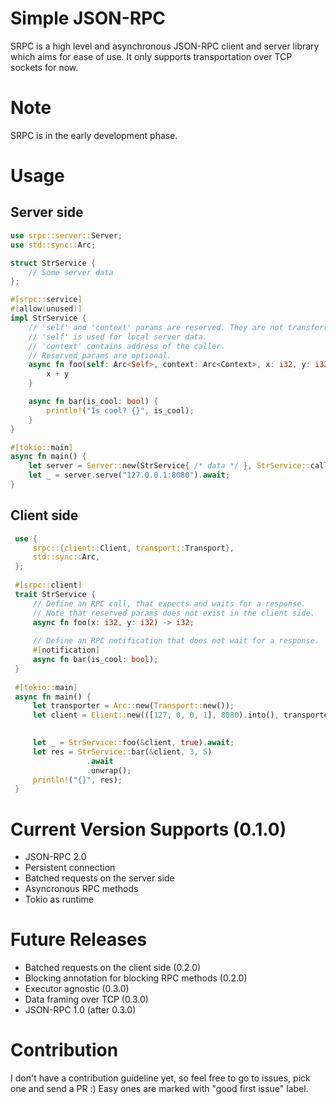 # Simple JSON-RPC 
SRPC is a high level and asynchronous JSON-RPC client and server library which aims for ease of use. It only supports transportation over TCP sockets for now.

# Note
SRPC is in the early development phase.

# Usage

## Server side

```rust
use srpc::server::Server;
use std::sync::Arc;

struct StrService {
    // Some server data
};

#[srpc::service]
#[allow(unused)]
impl StrService {
    // 'self' and 'context' params are reserved. They are not transferred.
    // 'self' is used for local server data.
    // 'context' contains address of the caller.
    // Reserved params are optional.
    async fn foo(self: Arc<Self>, context: Arc<Context>, x: i32, y: i32) -> i32 {
    	x + y
    }

    async fn bar(is_cool: bool) {
        println!("Is cool? {}", is_cool);
    }
}

#[tokio::main]
async fn main() {
    let server = Server::new(StrService{ /* data */ }, StrService::caller);
    let _ = server.serve("127.0.0.1:8080").await;
}
```

## Client side
```rust
 use {
     srpc::{client::Client, transport::Transport},
     std::sync::Arc,
 };
 
 #[srpc::client]
 trait StrService {
     // Define an RPC call, that expects and waits for a response.
     // Note that reserved params does not exist in the client side.
     async fn foo(x: i32, y: i32) -> i32;
     
     // Define an RPC notification that does not wait for a response.
     #[notification] 
     async fn bar(is_cool: bool);
 }
 
 #[tokio::main]
 async fn main() {
     let transporter = Arc::new(Transport::new());
     let client = Client::new(([127, 0, 0, 1], 8080).into(), transporter.clone());

          
     let _ = StrService::foo(&client, true).await;
     let res = StrService::bar(&client, 3, 5)
                 .await
                 .unwrap();
     println!("{}", res);
 }
```

# Current Version Supports (0.1.0)
- JSON-RPC 2.0
- Persistent connection
- Batched requests on the server side
- Asyncronous RPC methods
- Tokio as runtime

# Future Releases
- Batched requests on the client side (0.2.0)
- Blocking annotation for blocking RPC methods (0.2.0)
- Executor agnostic (0.3.0)
- Data framing over TCP (0.3.0)
- JSON-RPC 1.0 (after 0.3.0)

# Contribution
I don't have a contribution guideline yet, so feel free to go to issues, pick one and send a PR :) Easy ones are marked with "good first issue" label.
